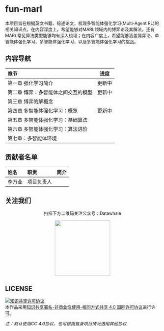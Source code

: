 # fun-marl

本项目旨在根据英文书籍、综述论文，梳理多智能体强化学习(Multi-Agent RL)的相关知识点。在内容深度上，希望能够对MARL领域内的博弈论及其解法，还有MARL常见算法类型能够均有深入梳理；在内容广度上，希望能够涵盖博弈论、单智能体强化学习、多智能体强化学习，以及多智能体强化学习的挑战。



## 内容导航

| 章节                                |  进度  |
| :---------------------------------- | :----: |
| 第一章 强化学习简介                 | 更新中 |
| 第二章 博弈：多智能体之间交互的模型 | 更新中 |
| 第三章 博弈的解概念                 |        |
| 第四章 多智能体强化学习：概览       | 更新中 |
| 第五章 多智能体强化学习：基础算法   |        |
| 第六章 多智能体强化学习：算法进阶   |        |
| 第七章：多智能体环境                |        |



## 贡献者名单

| 姓名   | 职责       | 简介 |
| :----- | :--------- | :--- |
| 李万业 | 项目负责人 |      |



## 关注我们

<div align=center>
<p>扫描下方二维码关注公众号：Datawhale</p>
<img src="https://raw.githubusercontent.com/datawhalechina/pumpkin-book/master/res/qrcode.jpeg" width = "180" height = "180">
</div>


## LICENSE

<a rel="license" href="http://creativecommons.org/licenses/by-nc-sa/4.0/"><img alt="知识共享许可协议" style="border-width:0" src="https://img.shields.io/badge/license-CC%20BY--NC--SA%204.0-lightgrey" /></a><br />本作品采用<a rel="license" href="http://creativecommons.org/licenses/by-nc-sa/4.0/">知识共享署名-非商业性使用-相同方式共享 4.0 国际许可协议</a>进行许可。

*注：默认使用CC 4.0协议，也可根据自身项目情况选用其他协议*
